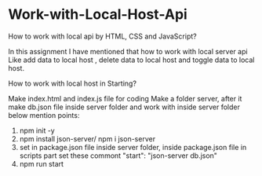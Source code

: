 # Work-with-Local-Host-Api
 How to work with local api by HTML, CSS and JavaScript?
 
 In this assignment I have mentioned that how to work with local server api Like add data to local host , delete data to local host and toggle data to local host.
 
 
 How to work with local host in Starting?
 
 Make index.html and index.js file for coding
 Make a folder server, after it make db.json file inside server folder and work with inside server folder below mention points:
 1. npm init -y
 2. npm install json-server/ npm i json-server
 3. set in package.json file inside server folder, inside package.json file in scripts part set these commont "start": "json-server db.json"
 4. npm run start
